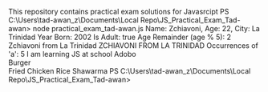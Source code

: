 This repository contains practical exam solutions for Javasrcipt
PS C:\Users\tad-awan_z\Documents\Local Repo\JS_Practical_Exam_Tad-awan> node practical_exam_tad-awan.js
Name: Zchiavoni, Age: 22, City: La Trinidad
Year Born: 2002
Is Adult: true
Age Remainder (age % 5): 2
Zchiavoni from La Trinidad
ZCHIAVONI FROM LA TRINIDAD
Occurrences of 'a': 5
I am learning JS at school
Adobo        
Burger       
Fried Chicken
Rice
Shawarma
PS C:\Users\tad-awan_z\Documents\Local Repo\JS_Practical_Exam_Tad-awan>